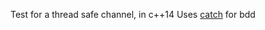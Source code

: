 Test for a thread safe channel, in c++14
Uses [catch](https://github.com/philsquared/Catch) for bdd
